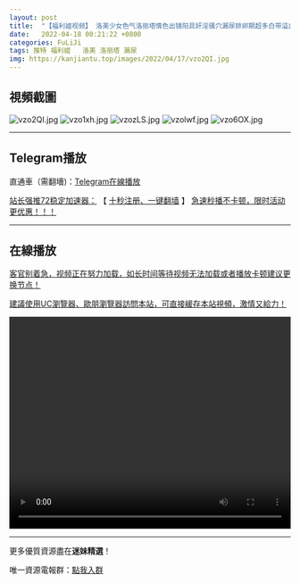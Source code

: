 ```yaml
---
layout: post
title:  "【福利姬视频】 洛美少女色气洛丽塔情色出镜阳具奸淫骚穴漏尿排卵期超多白带溢出"
date:   2022-04-18 00:21:22 +0800
categories: FuLiJi
tags: 推特 福利姬   洛美 洛丽塔 漏尿
img: https://kanjiantu.top/images/2022/04/17/vzo2QI.jpg
---
```



## 視頻截圖

![vzo2QI.jpg](https://kanjiantu.top/images/2022/04/17/vzo2QI.jpg)
![vzo1xh.jpg](https://kanjiantu.top/images/2022/04/17/vzo1xh.jpg)
![vzozLS.jpg](https://kanjiantu.top/images/2022/04/17/vzozLS.jpg)
![vzolwf.jpg](https://kanjiantu.top/images/2022/04/17/vzolwf.jpg)
![vzo6OX.jpg](https://kanjiantu.top/images/2022/04/17/vzo6OX.jpg)

* * *
## Telegram播放

直通車（需翻墻)：[Telegram在線播放](https://t.me/mimeijingxuan/743)

<u>站长强推72稳定加速器：</u> 【 [十秒注册、一键翻墙](https://72vpn.xyz/#/register?code=mimei) 】
<u>  急速秒播不卡顿，限时活动更优惠！！！</u>
* * *
## 在線播放
<u>客官别着急，视频正在努力加载，如长时间等待视频无法加载或者播放卡顿建议更换节点！</u>

<u>建議使用UC瀏覽器、歐朋瀏覽器訪問本站，可直接緩存本站視頻，激情又給力！</u>
<center><video src="https://cdn.publer.io/uploads/videos/6252cdeadb279740e76d8f4e/8ac6d99409430ae6c7d98445116d0ea1.mp4" width="100%" height="380px" controls="controls"></video></center>

* * *
更多優質資源盡在**迷妹精選**！

唯一資源電報群：[點我入群](https://t.me/mimeijingxuan)


